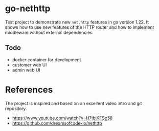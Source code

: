 # go-nethttp

Test project to demonstrate new `net.http` features in go version 1.22. It shows how to use new features of the HTTP router and how to implement middleware without external dependencies.

## Todo

- docker container for development
- customer web UI 
- admin web UI

# References

The project is inspired and based on an excellent video intro and git repository.

- https://www.youtube.com/watch?v=H7tbjKFSg58
- https://github.com/dreamsofcode-io/nethttp
